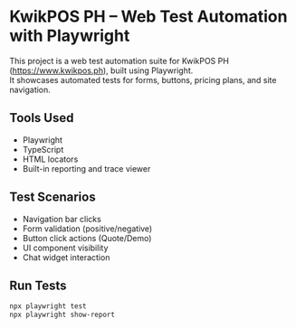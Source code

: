# KwikPOS PH – Web Test Automation with Playwright

This project is a web test automation suite for KwikPOS PH (https://www.kwikpos.ph), built using Playwright.  
It showcases automated tests for forms, buttons, pricing plans, and site navigation.

## Tools Used
- Playwright
- TypeScript
- HTML locators
- Built-in reporting and trace viewer

## Test Scenarios
- Navigation bar clicks
- Form validation (positive/negative)
- Button click actions (Quote/Demo)
- UI component visibility
- Chat widget interaction

##  Run Tests
```bash
npx playwright test
npx playwright show-report
